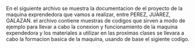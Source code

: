 En el siguiente archivo se muestra la documentacion de el proyecto de la maquina exprendedora que vamos a realizar, entre PEREZ, JUAREZ, GALAZAN. 
el archivo contiene muestras de codigos que sirven a modo de ejemplo para llevar a cabo la conexion y funcionamiento de la maquina expendedora y los materiales a utilizar 
en las proximas clases se llevara a cabo la formacion basica de la maquina, usando de base el sigiente codigo.
